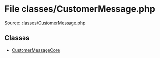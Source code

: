 File classes/CustomerMessage.php
=========

Source: [classes/CustomerMessage.php](https://github.com/PrestaShop/PrestaShop/blob/1.6.0.9/classes/CustomerMessage.php)


Classes
-------

* [CustomerMessageCore](class.CustomerMessageCore.md)

